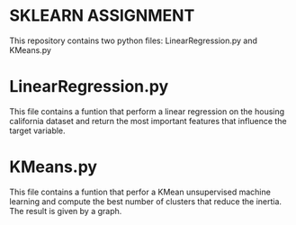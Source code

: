 # SKLEARN ASSIGNMENT

This repository contains two python files: LinearRegression.py and KMeans.py

# LinearRegression.py
This file contains a funtion that perform a linear regression on the housing california dataset and return the most important features
that influence the target variable.

# KMeans.py
This file contains a funtion that perfor a KMean unsupervised machine learning and compute the best number of clusters that reduce the inertia.
The result is given by a graph.
